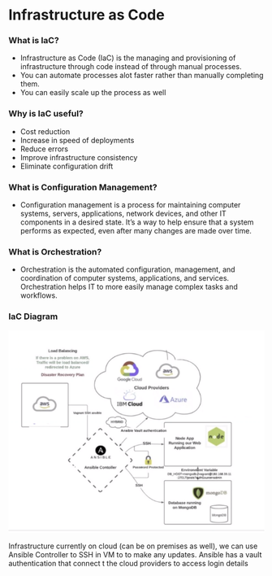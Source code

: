 # Infrastructure as Code

### What is IaC?

- Infrastructure as Code (IaC) is the managing and provisioning of infrastructure through code instead of through manual processes.
- You can automate processes alot faster rather than manually completing them. 
- You can easily scale up the process as well

### Why is IaC useful?

- Cost reduction
- Increase in speed of deployments
- Reduce errors 
- Improve infrastructure consistency
- Eliminate configuration drift

### What is Configuration Management?

- Configuration management is a process for maintaining computer systems, servers, applications, network devices, and other IT components in a desired state. It’s a way to help ensure that a system performs as expected, even after many changes are made over time. 

### What is Orchestration?

- Orchestration is the automated configuration, management, and coordination of computer systems, applications, and services. Orchestration helps IT to more easily manage complex tasks and workflows.

### IaC Diagram

![](images/IaC-diagram.png)

Infrastructure currently on cloud (can be on premises as well), we can use Ansible Controller to SSH in VM to to make any updates. Ansible has a vault authentication that connect t the cloud providers to access login details